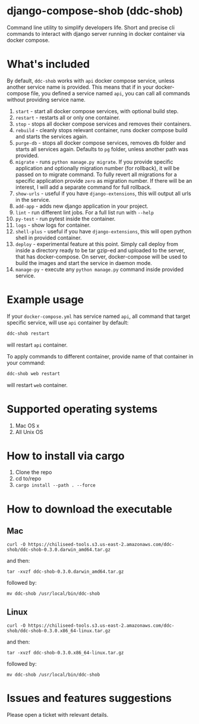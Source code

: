 # django-compose-shob (ddc-shob)
Command line utility to simplify developers life. Short and precise cli commands to interact with django server running in docker container via docker compose.


# What's included

By default, `ddc-shob` works with `api` docker compose service, unless another service name is provided.
This means that if in your docker-compose file, you defined a service named `api`, you can call all commands
without providing service name.

1. `start` - start all docker compose services, with optional build step.
2. `restart` - restarts all or only one container. 
3. `stop` - stops all docker compose services and removes their containers.
4. `rebuild` - cleanly stops relevant container, runs docker compose build and starts the services again.
5. `purge-db` - stops all docker compose services, removes db folder and starts all services again. Defaults to `pg` folder, unless another path was provided.
6. `migrate` - runs `python manage.py migrate`. If you provide specific application and optionally migration number (for rollback), it will be passed on to migrate command. To fully revert all migrations for a specific application provide `zero` as migration number.
If there will be an interest, I will add a separate command for full rollback. 
7. `show-urls` - useful if you have `django-extensions`, this will output all urls in the service.
8. `add-app` - adds new django application in your project.
9. `lint` - run different lint jobs. For a full list run with `--help`
10. `py-test` - run pytest inside the container.
11. `logs` - show logs for container.
12. `shell-plus` - useful if you have `django-extensions`, this will open python shell in provided container.
13. `deploy` - experimental feature at this point. Simply call deploy from inside a directory ready to be tar gzip-ed and uploaded to the server, that has docker-compose. 
On server, docker-compose will be used to build the images and start the service in daemon mode.
14. `manage-py` - execute any `python manage.py` command inside provided service.

# Example usage

If your `docker-compose.yml` has service named `api`, all command that target specific service, will use `api` container by default:

```bash
ddc-shob restart
```

will restart `api` container.

To apply commands to different container, provide name of that container in your command:

```bash
ddc-shob web restart
```

will restart `web` container.

# Supported operating systems

1. Mac OS x
2. All Unix OS

# How to install via cargo

1. Clone the repo
2. cd to/repo
3. `cargo install --path . --force`


# How to download the executable

## Mac

``curl -O https://chiliseed-tools.s3.us-east-2.amazonaws.com/ddc-shob/ddc-shob-0.3.0.darwin_amd64.tar.gz``

and then:

``tar -xvzf ddc-shob-0.3.0.darwin_amd64.tar.gz``

followed by:

``mv ddc-shob /usr/local/bin/ddc-shob``

## Linux

``curl -O https://chiliseed-tools.s3.us-east-2.amazonaws.com/ddc-shob/ddc-shob-0.3.0.x86_64-linux.tar.gz``

and then:

``tar -xvzf ddc-shob-0.3.0.x86_64-linux.tar.gz``

followed by:

``mv ddc-shob /usr/local/bin/ddc-shob``


# Issues and features suggestions

Please open a ticket with relevant details.
